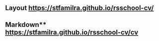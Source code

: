 ## Layout https://stfamilra.github.io/rsschool-cv/ 
## Markdown** https://stfamilra.github.io/rsschool-cv/cv
